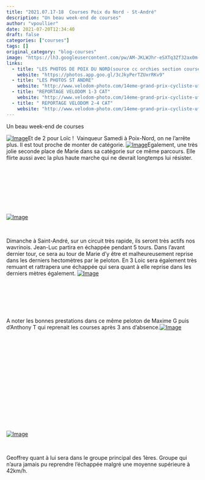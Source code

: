 ```yaml
---
title: "2021.07.17-18  Courses Poix du Nord - St-André"
description: "Un beau week-end de courses"
author: "vpoullier"
date: 2021-07-20T12:34:40
draft: false
categories: ["courses"]
tags: []
original_category: "blog-courses"
image: "https://lh3.googleusercontent.com/pw/AM-JKLWJhr-eSXTq3Zf32ax0m-cxaO_o6d2i9Aus-vf4qG7-YtBPHaPiHBan-GEDbb6jZEmZuXWdtdZSfLkQ8ZfncV09vC76bYb_yEEzNNJPsUKzsQudZaUBusw1Ybgvep03KabIlEq-BuBuZkErA4y0xkb1Fg=w938-h703-no?authuser=0"
links:
  - title: "LES PHOTOS DE POIX DU NORD(source cc orchies section course)"
    website: "https://photos.app.goo.gl/3cJkyPerTZUxrRKv9"
  - title: "LES PHOTOS ST ANDRE"
    website: "http://www.velodom-photo.com/14eme-grand-prix-cycliste-ufolep-de-st-andre-2eme-4eme-categorie-et-minimes.html"
  - title: "REPORTAGE VELODOM 1-3 CAT"
    website: "http://www.velodom-photo.com/14eme-grand-prix-cycliste-ufolep-de-st-andre-1ere-3eme-cat-cadets-feminines.html"
  - title: " REPORTAGE VELODOM 2-4 CAT"
    website: "http://www.velodom-photo.com/14eme-grand-prix-cycliste-ufolep-de-st-andre-2eme-4eme-categorie-et-minimes.html"
---
```


Un beau week-end de courses

<!--more-->

[![Image](https://lh3.googleusercontent.com/pw/AM-JKLWJhr-eSXTq3Zf32ax0m-cxaO_o6d2i9Aus-vf4qG7-YtBPHaPiHBan-GEDbb6jZEmZuXWdtdZSfLkQ8ZfncV09vC76bYb_yEEzNNJPsUKzsQudZaUBusw1Ybgvep03KabIlEq-BuBuZkErA4y0xkb1Fg=w938-h703-no?authuser=0)](https://lh3.googleusercontent.com/pw/AM-JKLWJhr-eSXTq3Zf32ax0m-cxaO_o6d2i9Aus-vf4qG7-YtBPHaPiHBan-GEDbb6jZEmZuXWdtdZSfLkQ8ZfncV09vC76bYb_yEEzNNJPsUKzsQudZaUBusw1Ybgvep03KabIlEq-BuBuZkErA4y0xkb1Fg=w938-h703-no?authuser=0)Et de 2 pour Loïc&nbsp;! &nbsp;Vainqueur Samedi à Poix-Nord, on ne l’arrête plus. Il est tout proche de monter de catégorie. [![Image](https://lh3.googleusercontent.com/pw/AM-JKLVgTZ_HFHSlzdg2xlr9jdRiA9yLmfns3zC_vcrvPoqKGVdL-EgeP4Zux-BVcUT76ZLZclPaTvW9A6EgExHHhadQPsRKmcYSXtW0dPzsLJUxtKzveDwKVQHLGi5iNg_V-58CJHCVadiU9cHwhAIyR8ve_g=w938-h703-no?authuser=0)](https://lh3.googleusercontent.com/pw/AM-JKLVgTZ_HFHSlzdg2xlr9jdRiA9yLmfns3zC_vcrvPoqKGVdL-EgeP4Zux-BVcUT76ZLZclPaTvW9A6EgExHHhadQPsRKmcYSXtW0dPzsLJUxtKzveDwKVQHLGi5iNg_V-58CJHCVadiU9cHwhAIyR8ve_g=w938-h703-no?authuser=0)Egalement, une très jolie seconde place de Marie dans sa catégorie sur ce même parcours. Elle flirte aussi avec la plus haute marche qui ne devrait longtemps lui résister.

&nbsp;

&nbsp;

&nbsp;

&nbsp;

[![Image](https://lh3.googleusercontent.com/pw/AM-JKLUgaYDCeVIWANI-zjtcrNJKZBhgZuclXE427NA0mjpoV2uel6vCvAY4MAIu01k2bdGEs9-TgaBl8L8JIopaPiRHAm3uI5Bd3M0P-LcBYsmbeabyouCLnzNuRGEbl53EMeTnZL_rKLmzSKashDyFjhfnHQ=w938-h703-no?authuser=0)](https://lh3.googleusercontent.com/pw/AM-JKLUgaYDCeVIWANI-zjtcrNJKZBhgZuclXE427NA0mjpoV2uel6vCvAY4MAIu01k2bdGEs9-TgaBl8L8JIopaPiRHAm3uI5Bd3M0P-LcBYsmbeabyouCLnzNuRGEbl53EMeTnZL_rKLmzSKashDyFjhfnHQ=w938-h703-no?authuser=0)

&nbsp;

Dimanche à Saint-André, sur un circuit très rapide, ils seront très actifs nos wavrinois. Jean-Luc partira en échappée pendant 5 tours. Dans l’avant dernier tour, ce sera au tour de Marie d’y être et malheureusement reprise dans les derniers hectomètres par le peloton. En 3 Loic sera également très remuant et rattrapera une échappée qui sera quant à elle reprise dans les derniers mètres également. [![Image](https://lh3.googleusercontent.com/pw/AM-JKLV7FmOH5fWHDMuHLMfgu7oSbIR0FjIpW6sTolb9yB-bj4WituDYdd1uggZ6q8_4X3T5pgBhKytI7M76i71wL2bknbsEM--0bg5-1rtLUtVvI-cmMaIo-aowBcfHb1QCOphrs2v5ent9G-Uf4lsaXWxmFg=w938-h703-no?authuser=0)](https://lh3.googleusercontent.com/pw/AM-JKLV7FmOH5fWHDMuHLMfgu7oSbIR0FjIpW6sTolb9yB-bj4WituDYdd1uggZ6q8_4X3T5pgBhKytI7M76i71wL2bknbsEM--0bg5-1rtLUtVvI-cmMaIo-aowBcfHb1QCOphrs2v5ent9G-Uf4lsaXWxmFg=w938-h703-no?authuser=0)

&nbsp;

&nbsp;

&nbsp;

A noter les bonnes prestations dans ce même peloton de Maxime G puis d’Anthony T qui reprenait les courses après 3 ans d’absence.[![Image](https://lh3.googleusercontent.com/pw/AM-JKLV3_ZakXo-YsBTv_T0rpdLRJMXKpmsiiYdquK0WEp7IYCmCo5JRb7kxtbjSJgntP6b9MWlB3iHpbvOwCyUYR1_51YupKaE9R3mG3602Bct3JOg5OQFSH4g-yaT5wmYLPPmvtUSTfZXcJNtCrkVN30_kcA=w938-h703-no?authuser=0)](https://lh3.googleusercontent.com/pw/AM-JKLV3_ZakXo-YsBTv_T0rpdLRJMXKpmsiiYdquK0WEp7IYCmCo5JRb7kxtbjSJgntP6b9MWlB3iHpbvOwCyUYR1_51YupKaE9R3mG3602Bct3JOg5OQFSH4g-yaT5wmYLPPmvtUSTfZXcJNtCrkVN30_kcA=w938-h703-no?authuser=0)

&nbsp;

&nbsp;

&nbsp;

&nbsp;

&nbsp;

&nbsp;

&nbsp;

&nbsp;

[![Image](https://lh3.googleusercontent.com/pw/AM-JKLWdFGG1KFkAXRsPWgV-tZ8rqnZor4o7Nz8YsQTa0H_FyA6NCQr5kXlvjAVXobl5DawyblM_di62zQaRnZcLEzs9k3AmxDd9Do5Coi_c5kPPJZrmo8wshkUAQgV-wdmrRJi6nfudwdfkWTxRi4-mVkGX9A=w938-h703-no?authuser=0)](https://lh3.googleusercontent.com/pw/AM-JKLWdFGG1KFkAXRsPWgV-tZ8rqnZor4o7Nz8YsQTa0H_FyA6NCQr5kXlvjAVXobl5DawyblM_di62zQaRnZcLEzs9k3AmxDd9Do5Coi_c5kPPJZrmo8wshkUAQgV-wdmrRJi6nfudwdfkWTxRi4-mVkGX9A=w938-h703-no?authuser=0)

&nbsp;

Geoffrey quant à lui sera dans le groupe principal des 1ères. Groupe qui n’aura jamais pu reprendre l’échappée malgré une moyenne supérieure à 42km/h.